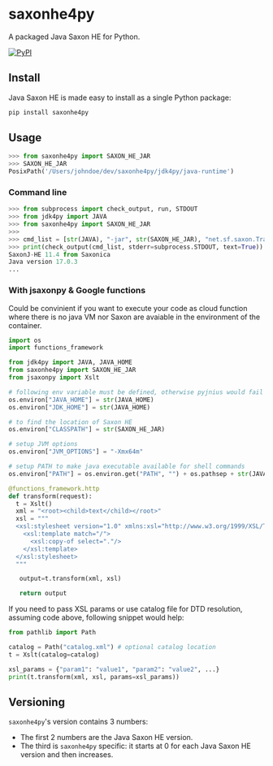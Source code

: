 # saxonhe4py

A packaged Java Saxon HE for Python.

[![PyPI](https://img.shields.io/pypi/v/saxonhe4py.svg)]()

## Install

Java Saxon HE is made easy to install as a single Python package:

```bash
pip install saxonhe4py
```

## Usage

```python
>>> from saxonhe4py import SAXON_HE_JAR
>>> SAXON_HE_JAR
PosixPath('/Users/johndoe/dev/saxonhe4py/jdk4py/java-runtime')
```

### Command line

```python
>>> from subprocess import check_output, run, STDOUT
>>> from jdk4py import JAVA
>>> from saxonhe4py import SAXON_HE_JAR
>>>
>>> cmd_list = [str(JAVA), "-jar", str(SAXON_HE_JAR), "net.sf.saxon.Transform", "-t", "-?"] 
>>> print(check_output(cmd_list, stderr=subprocess.STDOUT, text=True))
SaxonJ-HE 11.4 from Saxonica
Java version 17.0.3
...
```

### With jsaxonpy & Google functions

Could be convinient if you want to execute your code as cloud function
where there is no java VM nor Saxon are avaiable in the environment
of the container.

```python
import os
import functions_framework

from jdk4py import JAVA, JAVA_HOME
from saxonhe4py import SAXON_HE_JAR
from jsaxonpy import Xslt

# following env variable must be defined, otherwise pyjnius would fail
os.environ["JAVA_HOME"] = str(JAVA_HOME)
os.environ["JDK_HOME"] = str(JAVA_HOME)

# to find the location of Saxon HE
os.environ["CLASSPATH"] = str(SAXON_HE_JAR)

# setup JVM options
os.environ["JVM_OPTIONS"] = "-Xmx64m"

# setup PATH to make java executable available for shell commands
os.environ["PATH"] = os.environ.get("PATH", "") + os.pathsep + str(JAVA)

@functions_framework.http
def transform(request):
  t = Xslt()
  xml = "<root><child>text</child></root>"
  xsl = """
  <xsl:stylesheet version="1.0" xmlns:xsl="http://www.w3.org/1999/XSL/Transform">
    <xsl:template match="/">
      <xsl:copy-of select="."/>
    </xsl:template>
  </xsl:stylesheet>
  """

   output=t.transform(xml, xsl)

   return output
```

If you need to pass XSL params or use catalog file for DTD resolution,
assuming code above, following snippet would help:

```python
from pathlib import Path

catalog = Path("catalog.xml") # optional catalog location
t = Xslt(catalog=catalog)

xsl_params = {"param1": "value1", "param2": "value2", ...}
print(t.transform(xml, xsl, params=xsl_params))
```

## Versioning

`saxonhe4py`'s version contains 3 numbers:

- The first 2 numbers are the Java Saxon HE version.
- The third is `saxonhe4py` specific: it starts at 0 for each Java Saxon HE version and then increases.

